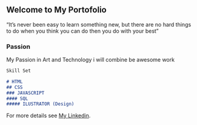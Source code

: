 ## Welcome to My Portofolio

“It’s never been easy to learn something new, but there are no hard things to do when you think you can do then you do with your best”

### Passion

My Passion in Art and Technology i will combine be awesome work

```markdown
Skill Set

# HTML
## CSS
### JAVASCRIPT
#### SQL
##### ILUSTRATOR (Design)
```

For more details see [My Linkedin](https://www.linkedin.com/in/dhani-nugroho-a6475664/).
